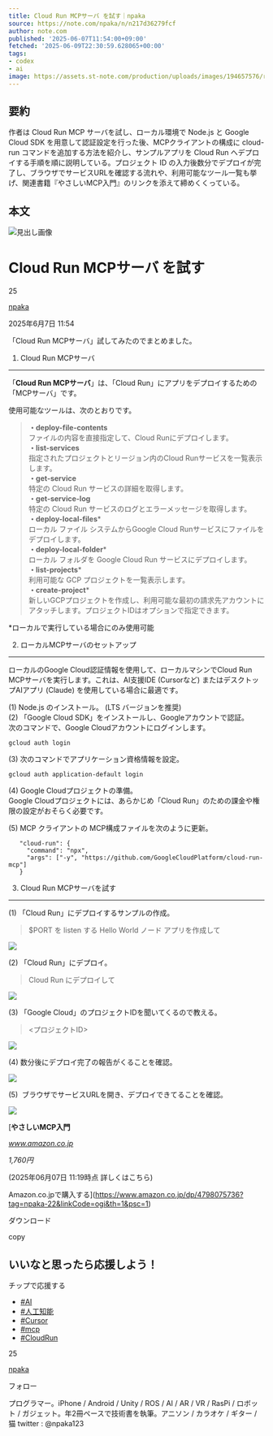 ```yaml
---
title: Cloud Run MCPサーバ を試す｜npaka
source: https://note.com/npaka/n/n217d36279fcf
author: note.com
published: '2025-06-07T11:54:00+09:00'
fetched: '2025-06-09T22:30:59.628065+00:00'
tags:
- codex
- ai
image: https://assets.st-note.com/production/uploads/images/194657576/rectangle_large_type_2_df787a89e0e074cb5acde390a52c9b39.png?fit=bounds&quality=85&width=1280
---
```


## 要約

作者は Cloud Run MCP サーバを試し、ローカル環境で Node.js と Google Cloud SDK を用意して認証設定を行った後、MCPクライアントの構成に cloud-run コマンドを追加する方法を紹介し、サンプルアプリを Cloud Run へデプロイする手順を順に説明している。プロジェクト ID の入力後数分でデプロイが完了し、ブラウザでサービスURLを確認する流れや、利用可能なツール一覧も挙げ、関連書籍『やさしいMCP入門』のリンクを添えて締めくくっている。

## 本文

![見出し画像](https://assets.st-note.com/production/uploads/images/194657576/rectangle_large_type_2_df787a89e0e074cb5acde390a52c9b39.png?width=1200)

# Cloud Run MCPサーバ を試す

25

[npaka](/npaka)

2025年6月7日 11:54

「Cloud Run MCPサーバ」試してみたのでまとめました。

1. Cloud Run MCPサーバ

---

「**Cloud Run MCPサーバ**」は、「Cloud Run」にアプリをデプロイするための「MCPサーバ」です。

使用可能なツールは、次のとおりです。

> **・deploy-file-contents**  
> ファイルの内容を直接指定して、Cloud Runにデプロイします。  
> **・list-services**  
> 指定されたプロジェクトとリージョン内のCloud Runサービスを一覧表示します。  
> **・get-service**  
> 特定の Cloud Run サービスの詳細を取得します。  
> **・get-service-log**  
> 特定の Cloud Run サービスのログとエラーメッセージを取得します。  
> **・deploy-local-files**\*  
> ローカル ファイル システムからGoogle Cloud Runサービスにファイルをデプロイします。  
> **・deploy-local-folder**\*  
> ローカル フォルダを Google Cloud Run サービスにデプロイします。  
> **・list-projects**\*  
> 利用可能な GCP プロジェクトを一覧表示します。  
> **・create-project**\*  
> 新しいGCPプロジェクトを作成し、利用可能な最初の請求先アカウントにアタッチします。プロジェクトIDはオプションで指定できます。

\*ローカルで実行している場合にのみ使用可能

2. ローカルMCPサーバのセットアップ

---

ローカルのGoogle Cloud認証情報を使用して、ローカルマシンでCloud Run MCPサーバを実行します。これは、AI支援IDE (Cursorなど) またはデスクトップAIアプリ (Claude) を使用している場合に最適です。

(1) Node.js のインストール。 (LTS バージョンを推奨)  
(2) 「Google Cloud SDK」をインストールし、Googleアカウントで認証。  
次のコマンドで、Google Cloudアカウントにログインします。

```
gcloud auth login
```

(3) 次のコマンドでアプリケーション資格情報を設定。

```
gcloud auth application-default login
```

(4) Google Cloudプロジェクトの準備。  
Google Cloudプロジェクトには、あらかじめ「Cloud Run」のための課金や権限の設定がおそらく必要です。

(5) MCP クライアントの MCP構成ファイルを次のように更新。

```
   "cloud-run": {
     "command": "npx",
     "args": ["-y", "https://github.com/GoogleCloudPlatform/cloud-run-mcp"]
   }
```

3. Cloud Run MCPサーバを試す

---

(1) 「Cloud Run」にデプロイするサンプルの作成。

> $PORT を listen する Hello World ノード アプリを作成して

![](https://assets.st-note.com/img/1749264080-12hYSaI9rletKTo3kcvyEnUX.png?width=1200)

(2) 「Cloud Run」にデプロイ。

> Cloud Run にデプロイして

![](https://assets.st-note.com/img/1749264086-aMYcZRjViIn32Xx70LbFhw4W.png?width=1200)

(3) 「Google Cloud」のプロジェクトIDを聞いてくるので教える。

> <プロジェクトID>

![](https://assets.st-note.com/img/1749264759-h7RnJ3rtXFEOWSyYbAQsa4k0.png?width=1200)

(4) 数分後にデプロイ完了の報告がくることを確認。

![](https://assets.st-note.com/img/1749264133-4XMTwIt7Bqyr2nGmxh6Nsfjb.png?width=1200)

(5)  ブラウザでサービスURLを開き、デプロイできてることを確認。

![](https://assets.st-note.com/img/1749264145-kq4UwFCNPL2cdabMrx79feXo.png?width=1200)

[**やさしいMCP入門**

*www.amazon.co.jp*

_1,760円_

(2025年06月07日 11:19時点
詳しくはこちら)

Amazon.co.jpで購入する](https://www.amazon.co.jp/dp/4798075736?tag=npaka-22&linkCode=ogi&th=1&psc=1)

ダウンロード

copy

## いいなと思ったら応援しよう！

チップで応援する

- [#AI](https://note.com/hashtag/AI)
- [#人工知能](https://note.com/hashtag/人工知能)
- [#Cursor](https://note.com/hashtag/Cursor)
- [#mcp](https://note.com/hashtag/mcp)
- [#CloudRun](https://note.com/hashtag/CloudRun)

25

[npaka](/npaka)

フォロー

プログラマー。iPhone / Android / Unity / ROS / AI / AR / VR / RasPi / ロボット / ガジェット。年2冊ペースで技術書を執筆。アニソン / カラオケ / ギター / 猫
twitter : @npaka123
